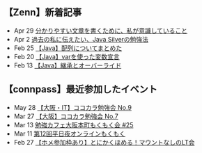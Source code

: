 ## 【Zenn】新着記事
<!-- profile updater begin: zenn -->
- Apr 29 [分かりやすい文章を書くために、私が意識していること](https://zenn.dev/miya_akari/articles/03094bfb4b2833)
- Apr 2 [過去の私に伝えたい、Java Silverの勉強法](https://zenn.dev/miya_akari/articles/830c6ba8805a64)
- Feb 25 [【Java】配列についてまとめた](https://zenn.dev/miya_akari/articles/8f03bda9313e55)
- Feb 20 [【Java】varを使った変数宣言](https://zenn.dev/miya_akari/articles/6b7af10df142eb)
- Feb 13 [【Java】継承とオーバーライド](https://zenn.dev/miya_akari/articles/21387880393fb2)
<!-- profile updater end: zenn -->

## 【connpass】最近参加したイベント
<!-- profile updater begin: connpass -->
- May 28 [【大阪・IT】ココカラ勉強会 No.9](https://kokokara.connpass.com/event/247641/)
- Mar 27 [【大阪】ココカラ勉強会 No.7](https://kokokara.connpass.com/event/241575/)
- Mar 13 [勉強カフェ大阪本町もくもく会 #25](https://brightful-study.connpass.com/event/240299/)
- Mar 11 [第12回平日夜オンラインもくもく](https://tech-union.connpass.com/event/241755/)
- Feb 27 [【ホメ参加枠あり】とにかくほめる！マウントなしのLT会](https://tonihome.connpass.com/event/238183/)
<!-- profile updater end: connpass -->

